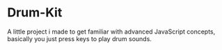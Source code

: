 # Drum-Kit
A little project i made to get familiar with advanced JavaScript concepts, basically you just press keys to play drum sounds.
